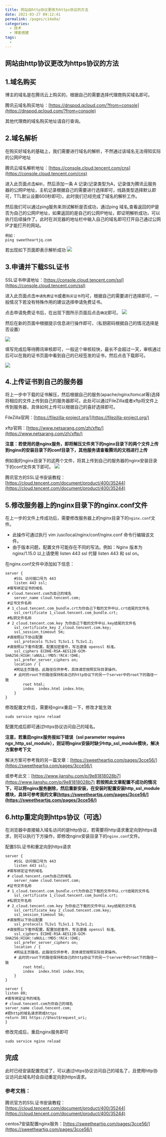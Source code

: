 ```yaml
---
title: 网站由http协议更改为https协议的方法
date: 2021-03-27 09:12:41
permalink: /pages/c14a0a/
categories:
  - 技术
  - 博客搭建
tags:
  - 
---
```

## 网站由http协议更改为https协议的方法

## 1.域名购买

博主的域名是在腾讯云上购买的，根据自己的需要选择代理商购买域名即可。

腾讯云域名购买地址：[https://dnspod.qcloud.com/?from=console](https://dnspod.qcloud.com/?from=console)

其他代理商的域名购买地址请自行查询。

## 2.域名解析
在购买好域名的基础上，我们需要进行域名的解析，不然通过该域名无法得知实际的公网IP地址

腾讯云域名解析地址：[https://console.cloud.tencent.com/cns](https://console.cloud.tencent.com/cns)

进入此页面点击`解析`，然后添加一条 A 记录(记录类型为A，记录值为腾讯云服务器的公网IP地址，主机记录根据自己的需要进行选择即可，线路类型选择默认即可，TTL默认设置600秒即可)，此时我们已经完成了域名的解析工作。

然后我们可以通过ping服务来测试解析是否成功，通过ping 域名,查看返回的IP是否为自己的公网IP地址，如果返回的是自己的公网IP地址，即证明解析成功，可以执行后续操作了。此时在浏览器的地址栏中输入自己的域名即可打开自己通过公网IP才能打开的网站。

```
例如：
ping sweetheartjq.com
```
若出现如下页面即表示解析成功
![](https://cdn.jsdelivr.net/gh/gujunling/PicGo-image/test/20210327093049.png)

## 3.申请并下载SSL证书
SSL证书申请地址：[https://console.cloud.tencent.com/ssl](https://console.cloud.tencent.com/ssl)

进入此页面点击`申请免费证书`或者`购买证书`均可，根据自己的需要进行选择即可，一般情况下若没有特殊作用的建议选择申请免费证书。

点击申请免费证书后，在出现下图所示页面后点击`确定`即可。
![](https://cdn.jsdelivr.net/gh/gujunling/PicGo-image/test/20210327093737.png)

然后在新的页面中根据提示信息进行操作即可，（私钥密码根据自己的情况选择是否设置）

![](https://cdn.jsdelivr.net/gh/gujunling/PicGo-image/test/20210327094039.png)

填写完成后等待腾讯审核即可，一般这个审核较快，最长不会超过一天，审核通过后可以在我的证书页面中看到自己的已经签发的证书，然后点击下载即可。

![](https://cdn.jsdelivr.net/gh/gujunling/PicGo-image/test/20210327094259.png)

## 4.上传证书到自己的服务器
将上一步中下载的证书解压，然后根据自己的服务(apache/nginx/tomcat等)选择将相应的文件上传到自己的服务器即可。此处可以通过FileZilla或者xftp将文件上传到服务器，具体如何上传可以根据自己的喜好选择即可。

FileZilla官网：[https://filezilla-project.org/](https://filezilla-project.org/)

xftp官网：[https://www.netsarang.com/zh/xftp/](https://www.netsarang.com/zh/xftp/)

**注意：若使用的是nginx服务，即将解压文件夹下的nginx目录下的两个文件上传到nginx的安装目录下的conf目录下，其他服务请查看腾讯的文档进行上传**

例如我的nginx目录下的这两个文件，将其上传到自己的服务器的nginx安装目录下的conf文件夹下即可。
![](https://cdn.jsdelivr.net/gh/gujunling/PicGo-image/test/20210327100103.png)

腾讯官方的SSL证书安装教程：[https://cloud.tencent.com/document/product/400/35244](https://cloud.tencent.com/document/product/400/35244)

## 5.修改服务器上的nginx目录下的nginx.conf文件
在上一步的文件上传成功后，需要修改服务器上的nginx目录下的`nginx.conf`文件。

* 此操作可通过执行 vim /usr/local/nginx/conf/nginx.conf 命令行编辑该文件。
* 由于版本问题，配置文件可能存在不同的写法。例如：Nginx 版本为 nginx/1.15.0 以上请使用 listen 443 ssl 代替 listen 443 和 ssl on。

在nginx.conf文件中添加如下信息：
```
server {
    #SSL 访问端口号为 443
    listen 443 ssl; 
 #填写绑定证书的域名
 # cloud.tencent.com为自己的域名
    server_name cloud.tencent.com; 
 #证书文件名称
 # 1_cloud.tencent.com_bundle.crt为你自己下载的文件中以.crt结尾的文件名
    ssl_certificate 1_cloud.tencent.com_bundle.crt; 
 #私钥文件名称
 # 2_cloud.tencent.com.key 为你自己下载的文件中以.key结尾的文件名
    ssl_certificate_key 2_cloud.tencent.com.key; 
    ssl_session_timeout 5m;
 #请按照以下协议配置
    ssl_protocols TLSv1 TLSv1.1 TLSv1.2; 
 #请按照以下套件配置，配置加密套件，写法遵循 openssl 标准。
    ssl_ciphers ECDHE-RSA-AES128-GCM-SHA256:HIGH:!aNULL:!MD5:!RC4:!DHE; 
    ssl_prefer_server_ciphers on;
    location / {
    #网站主页路径。此路径仅供参考，具体请您按照实际目录操作。
    # 此时的root下的路径保持和自己的http协议下的另一个server中的root下的路径一致
        root html; 
        index  index.html index.htm;
    }
}
```

修改配置文件后，需要经nginx重启一下，修改才能生效
```
sudo service nginx reload
```

配置完成后即可通过https协议访问自己的域名。

**注意，若重启nginx服务报如下错误（ssl parameter requires ngx_http_ssl_module），则证明nginx安装时缺少http_ssl_module模块，解决方案参考下文**

解决方案可参考我的另一篇文章：[https://sweetheartjq.com/pages/3cce56/](https://sweetheartjq.com/pages/3cce56/)

或参考此文：[https://www.jianshu.com/p/9e81818028b7](https://www.jianshu.com/p/9e81818028b7)
**若按照此文章配置不成功的情况下，可以将nginx服务删除，然后重新安装，在安装时配置安装http_ssl_module模块，具体可参考我的文章[https://sweetheartjq.com/pages/3cce56/](https://sweetheartjq.com/pages/3cce56/)**


## 6.http重定向到https协议（可选）
在浏览器中直接输入域名访问的是http协议，若需要将http请求重定向到https请求，则可以执行下方操作，即修改nginx安装目录下的`nginx.conf`文件。

配置SSL证书和重定向到https请求
```
server {
    #SSL 访问端口号为 443
    listen 443 ssl; 
 #填写绑定证书的域名
 # cloud.tencent.com为自己的域名
    server_name cloud.tencent.com; 
 #证书文件名称
 # 1_cloud.tencent.com_bundle.crt为你自己下载的文件中以.crt结尾的文件名
    ssl_certificate 1_cloud.tencent.com_bundle.crt; 
 #私钥文件名称
 # 2_cloud.tencent.com.key 为你自己下载的文件中以.key结尾的文件名
    ssl_certificate_key 2_cloud.tencent.com.key; 
    ssl_session_timeout 5m;
 #请按照以下协议配置
    ssl_protocols TLSv1 TLSv1.1 TLSv1.2; 
 #请按照以下套件配置，配置加密套件，写法遵循 openssl 标准。
    ssl_ciphers ECDHE-RSA-AES128-GCM-SHA256:HIGH:!aNULL:!MD5:!RC4:!DHE; 
    ssl_prefer_server_ciphers on;
    location / {
    #网站主页路径。此路径仅供参考，具体请您按照实际目录操作。
    # 此时的root下的路径保持和自己的http协议下的另一个server中的root下的路径一致
        root html; 
        index  index.html index.htm;
    }
}

server {
listen 80;
#填写绑定证书的域名
# cloud.tencent.com为你自己的域名
server_name cloud.tencent.com; 
#把http的域名请求转成https
return 301 https://$host$request_uri; 
}
```
修改完成后，重启nginx服务即可
```
sudo service nginx reload

```
## 完成
此时已经安装配置完成了，可以通过https协议访问自己的域名了，且使用http协议访问此域名时会自动重定向到https请求。

### 参考文档：

腾讯官方的SSL证书安装教程：[https://cloud.tencent.com/document/product/400/35244](https://cloud.tencent.com/document/product/400/35244)

centos7安装配置nginx服务：[https://sweetheartjq.com/pages/3cce56/](https://sweetheartjq.com/pages/3cce56/)